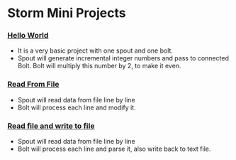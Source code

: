 # Storm Mini Projects

### [Hello World](https://github.com/purvil/storm_mini_projects/tree/master/helloWorld)
* It is a very basic project with one spout and one bolt. 
* Spout will generate incremental integer numbers and pass to connected Bolt. Bolt will multiply this number by 2, to make it even.

### [Read From File](https://github.com/purvil/storm_mini_projects/tree/master/readingFile)
* Spout will read data from file line by line
* Bolt will process each line and modify it.

### [Read file and write to file](https://github.com/purvil/storm_mini_projects/tree/master/readingFile2)
* Spout will read data from file line by line
* Bolt will process each line and parse it, also write back to text file.
